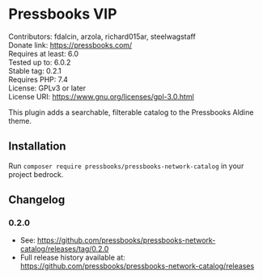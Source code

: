 # Pressbooks VIP

Contributors: fdalcin, arzola, richard015ar, steelwagstaff \
Donate link: https://pressbooks.com/ \
Requires at least: 6.0 \
Tested up to: 6.0.2 \
Stable tag: 0.2.1 \
Requires PHP: 7.4 \
License: GPLv3 or later \
License URI: https://www.gnu.org/licenses/gpl-3.0.html

This plugin adds a searchable, filterable catalog to the Pressbooks Aldine theme.

## Installation

Run `composer require pressbooks/pressbooks-network-catalog` in your project bedrock.

## Changelog

### 0.2.0

* See: https://github.com/pressbooks/pressbooks-network-catalog/releases/tag/0.2.0
* Full release history available at: https://github.com/pressbooks/pressbooks-network-catalog/releases
